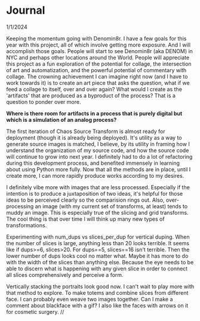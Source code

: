 # Journal

1/1/2024

Keeping the momentum going with Denomin8r. I have a few goals for this year with this project, all of which involve getting more exposure. And I will accomplish those goals. People will start to see Denomin8r (aka DENOM) in NYC and perhaps other locations around the World. People will appreciate this project as a fun exploration of the potential for collage, the intersection of art and automatization, and the powerful potential of commentary with collage. The crowning achievement I can imagine right now (and I have to work towards it) is to create an art piece that asks the question, what if we feed a collage to itself, over and over again? What would I create as the 'artifacts' that are produced as a byproduct of the process? That is a question to ponder over more. 

**Where is there room for artifacts in a process that is purely digital but which is a simulation of an analog process?**

The first iteration of Chaos Source Transform is almost ready for deployment (though it is already being deployed). It's utility as a way to generate source images is matched, I believe, by its utility in framing how I understand the organization of my source code, and how the source code will continue to grow into next year. I definitely had to do a lot of refactoring during this development process, and benefited immensely in learning about using Python more fully. Now that all the methods are in place, until I create more, I can more rapidly produce works according to my desires. 

I definitely vibe more with images that are less processed. Especially if the intention is to produce a juxtaposition of two ideas, it's helpful for those ideas to be perceived clearly so the comparision rings out. Also, over-processing an image (with my current set of transforms, at least) tends to muddy an image. This is especially true of the slicing and grid transforms. The cool thing is that over time I will think up many new types of transformations. 

Experimenting with num_dups vs slices_per_dup for vertical duping. When the number of slices is large, anything less than 20 looks terrible.
It seems like if dups>=6, slices>20. For dups==5, slices==16 isn't terrible. Then the lower number of dups looks cool no matter what.
Maybe it has more to do with the width of the slices than anything else. Because the eye needs to be able to discern what is happening with any given slice in order to connect all slices comprehensively and perceive a form. 

Vertically stacking the portraits look good now. I can't wait to play more with that method to explore. To make totems and combine slices from different face. I can probably even weave two images together. Can I make a comment about blackface with a gif? I also like the faces with arrows on it for cosmetic surgery. //